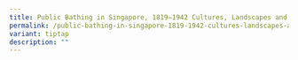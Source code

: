 ```yaml
---
title: Public Bathing in Singapore, 1819–1942 Cultures, Landscapes and Architecture
permalink: /public-bathing-in-singapore-1819-1942-cultures-landscapes-and-architecture/
variant: tiptap
description: ""
---
```

